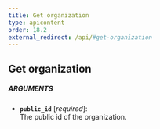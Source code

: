```yaml
---
title: Get organization
type: apicontent
order: 18.2
external_redirect: /api/#get-organization
---
```


## Get organization
##### ARGUMENTS
* **`public_id`** [*required*]:  
    The public id of the organization.

